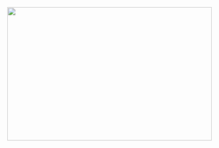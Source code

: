 <p align="center">
  <img width="460" height="300" src="https://i.pinimg.com/736x/9e/9a/d0/9e9ad0219e02e04dd5781b2ee0e48924.jpg">
</p>
